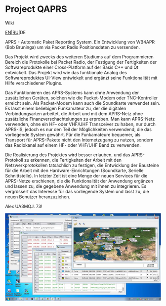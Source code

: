 # Project QAPRS

[Wiki](https://github.com/UA3MQJ/qaprs/wiki)

[EN](README.md)|[RU](README_RU.md)|DE

APRS - Automatic Paket Reporting System. Ein Entwicklung von WB4APR (Bob Bruninga) um via Packet Radio Positionsdaten zu versenden.

Das Projekt wird zwecks des weiteren Studiums auf dem Programmieren Bereich die Protokolle bei Packet Radio, der Festigung der Fertigkeiten der Softwareprodukte einer Cross-Platform auf der Basis С++ und Qt entwickelt. Das Projekt wird wie das funktionale Analog des Softwareproduktes UI-View entwickelt und ergänzt seine Funktionalität mit Hilfe verschiedener Plugins.

Das Funktionieren des APRS-Systems kann ohne Anwendung der zusätzlichen Geräten, solchen wie die Packet-Modem oder TNC-Kontroller erreicht sein. Als Packet-Modem kann auch die Soundkarte verwendet sein. Es lässt einem beliebigen Funkamateur zu, der die digitalen Verbindungsarten arbeitet, die Arbeit und mit dem APRS-Netz ohne zusätzliche Finanzverschachtelungen zu erproben. Man kann APRS-Netz verwenden, ohne ein HF- oder VHF/UHF Transceiver zu haben, nur durch APRS-IS, jedoch es nur den Teil der Möglichkeiten verwendend, die das vorliegende System gewährt. Für die Funkamateure bequemer, als Transport für APRS-Pakete nicht den Internetzugang zu nutzen, sondern das Radiokanal auf einem HF- oder VHF/UHF Band zu verwenden.

Die Realisierung des Projektes wird besser erlauben, und das APRS-Protokoll zu erkennen, die Fertigkeiten der Arbeit mit den Netzwerkprotokollen tatsächlich zu festigen, die Entwicklung der Bausteine für die Arbeit mit den Hardware-Einrichtungen (Soundkarte, Serielle Schnittstelle). In letzter Zeit ist eine Menge der neuen Services für die APRS-Netze erschienen, die die Funktionalität der Anwendung ergänzen und lassen zu, die gegebene Anwendung mit ihnen zu integrieren. Es vergrössert das Interesse für das vorliegende System und lässt zu, die neuen Benutzer heranzuziehen.

Alex UA3MQJ. 73!

![normal_qaprs](normal_qaprs.png.jpg?raw=true)
